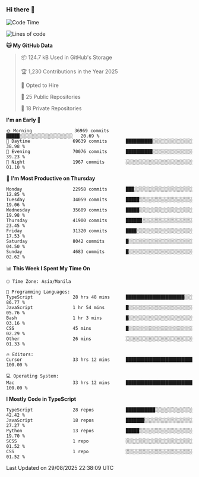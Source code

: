 ### Hi there 👋

<!--START_SECTION:waka-->
![Code Time](http://img.shields.io/badge/Code%20Time-2%2C067%20hrs%205%20mins-blue)

![Lines of code](https://img.shields.io/badge/From%20Hello%20World%20I%27ve%20Written-68.3%20million%20lines%20of%20code-blue)

**🐱 My GitHub Data** 

> 📦 124.7 kB Used in GitHub's Storage 
 > 
> 🏆 1,230 Contributions in the Year 2025
 > 
> 💼 Opted to Hire
 > 
> 📜 25 Public Repositories 
 > 
> 🔑 18 Private Repositories 
 > 
**I'm an Early 🐤** 

```text
🌞 Morning                36969 commits       █████░░░░░░░░░░░░░░░░░░░░   20.69 % 
🌆 Daytime                69639 commits       ██████████░░░░░░░░░░░░░░░   38.98 % 
🌃 Evening                70076 commits       ██████████░░░░░░░░░░░░░░░   39.23 % 
🌙 Night                  1967 commits        ░░░░░░░░░░░░░░░░░░░░░░░░░   01.10 % 
```
📅 **I'm Most Productive on Thursday** 

```text
Monday                   22958 commits       ███░░░░░░░░░░░░░░░░░░░░░░   12.85 % 
Tuesday                  34059 commits       █████░░░░░░░░░░░░░░░░░░░░   19.06 % 
Wednesday                35689 commits       █████░░░░░░░░░░░░░░░░░░░░   19.98 % 
Thursday                 41900 commits       ██████░░░░░░░░░░░░░░░░░░░   23.45 % 
Friday                   31320 commits       ████░░░░░░░░░░░░░░░░░░░░░   17.53 % 
Saturday                 8042 commits        █░░░░░░░░░░░░░░░░░░░░░░░░   04.50 % 
Sunday                   4683 commits        █░░░░░░░░░░░░░░░░░░░░░░░░   02.62 % 
```


📊 **This Week I Spent My Time On** 

```text
🕑︎ Time Zone: Asia/Manila

💬 Programming Languages: 
TypeScript               28 hrs 48 mins      ██████████████████████░░░   86.77 % 
JavaScript               1 hr 54 mins        █░░░░░░░░░░░░░░░░░░░░░░░░   05.76 % 
Bash                     1 hr 3 mins         █░░░░░░░░░░░░░░░░░░░░░░░░   03.16 % 
CSS                      45 mins             █░░░░░░░░░░░░░░░░░░░░░░░░   02.29 % 
Other                    26 mins             ░░░░░░░░░░░░░░░░░░░░░░░░░   01.33 % 

🔥 Editors: 
Cursor                   33 hrs 12 mins      █████████████████████████   100.00 % 

💻 Operating System: 
Mac                      33 hrs 12 mins      █████████████████████████   100.00 % 
```

**I Mostly Code in TypeScript** 

```text
TypeScript               28 repos            ███████████░░░░░░░░░░░░░░   42.42 % 
JavaScript               18 repos            ███████░░░░░░░░░░░░░░░░░░   27.27 % 
Python                   13 repos            █████░░░░░░░░░░░░░░░░░░░░   19.70 % 
SCSS                     1 repo              ░░░░░░░░░░░░░░░░░░░░░░░░░   01.52 % 
CSS                      1 repo              ░░░░░░░░░░░░░░░░░░░░░░░░░   01.52 % 
```




 Last Updated on 29/08/2025 22:38:09 UTC
<!--END_SECTION:waka-->

